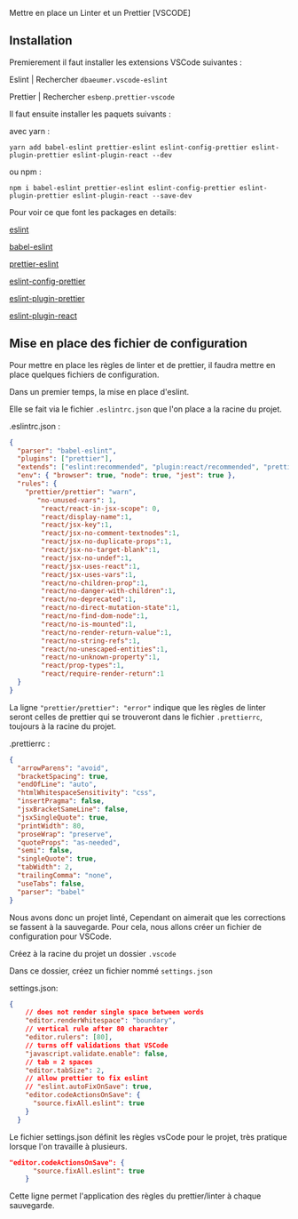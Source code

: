 Mettre en place un Linter et un Prettier [VSCODE]	

## Installation


Premierement il faut installer les extensions VSCode suivantes : 

Eslint | Rechercher ```dbaeumer.vscode-eslint```

Prettier | Rechercher ```esbenp.prettier-vscode```

Il faut ensuite installer les paquets suivants :

avec yarn :

```yarn add babel-eslint prettier-eslint eslint-config-prettier eslint-plugin-prettier eslint-plugin-react --dev```

ou npm : 

``` npm i babel-eslint prettier-eslint eslint-config-prettier eslint-plugin-prettier eslint-plugin-react --save-dev ```

Pour voir ce que font les packages en details:

[eslint](https://github.com/eslint/eslint)

[babel-eslint](https://github.com/babel/babel-eslint)

[prettier-eslint](https://github.com/prettier/prettier-eslint)

[eslint-config-prettier](https://github.com/prettier/eslint-config-prettier)

[eslint-plugin-prettier](https://github.com/prettier/eslint-plugin-prettier)

[eslint-plugin-react](https://github.com/yannickcr/eslint-plugin-react)

## Mise en place des fichier de configuration


Pour mettre en place les règles de linter et de prettier, il faudra mettre en place quelques fichiers de configuration.

Dans un premier temps, la mise en place d'eslint.

Elle se fait via le fichier ```.eslintrc.json``` que l'on place a la racine du projet.

.eslintrc.json : 

```json
{
  "parser": "babel-eslint",
  "plugins": ["prettier"],
  "extends": ["eslint:recommended", "plugin:react/recommended", "prettier"],
  "env": { "browser": true, "node": true, "jest": true },
  "rules": {
    "prettier/prettier": "warn",
       "no-unused-vars": 1,
        "react/react-in-jsx-scope": 0,
        "react/display-name":1,
        "react/jsx-key":1,
        "react/jsx-no-comment-textnodes":1,
        "react/jsx-no-duplicate-props":1,
        "react/jsx-no-target-blank":1,
        "react/jsx-no-undef":1,
        "react/jsx-uses-react":1,
        "react/jsx-uses-vars":1,
        "react/no-children-prop":1,
        "react/no-danger-with-children":1,
        "react/no-deprecated":1,
        "react/no-direct-mutation-state":1,
        "react/no-find-dom-node":1,
        "react/no-is-mounted":1,
        "react/no-render-return-value":1,
        "react/no-string-refs":1,
        "react/no-unescaped-entities":1,
        "react/no-unknown-property":1,
        "react/prop-types":1,
        "react/require-render-return":1
  }
}
```

La ligne ```"prettier/prettier": "error"``` indique que les règles de linter seront celles de prettier qui se trouveront dans le fichier ```.prettierrc```, toujours à la racine du projet.

.prettierrc :

```json
{
  "arrowParens": "avoid",
  "bracketSpacing": true,
  "endOfLine": "auto",
  "htmlWhitespaceSensitivity": "css",
  "insertPragma": false,
  "jsxBracketSameLine": false,
  "jsxSingleQuote": true,
  "printWidth": 80,
  "proseWrap": "preserve",
  "quoteProps": "as-needed",
  "semi": false,
  "singleQuote": true,
  "tabWidth": 2,
  "trailingComma": "none",
  "useTabs": false,
  "parser": "babel"
}
```

Nous avons donc un projet linté,
Cependant on aimerait que les corrections se fassent à la sauvegarde.
Pour cela, nous allons créer un fichier de configuration pour VSCode.

Créez à la racine du projet un dossier ```.vscode```

Dans ce dossier, créez un fichier nommé ```settings.json```

settings.json:
```json
{
    // does not render single space between words
    "editor.renderWhitespace": "boundary",
    // vertical rule after 80 charachter
    "editor.rulers": [80],
    // turns off validations that VSCode
    "javascript.validate.enable": false,
    // tab = 2 spaces
    "editor.tabSize": 2,
    // allow prettier to fix eslint 
    // "eslint.autoFixOnSave": true,
    "editor.codeActionsOnSave": {
      "source.fixAll.eslint": true
    }
  }
```

Le fichier settings.json définit les règles vsCode pour le projet, très pratique lorsque l'on travaille à plusieurs.

```json   
"editor.codeActionsOnSave": {
      "source.fixAll.eslint": true
    }
```
Cette ligne permet l'application des règles du prettier/linter à chaque sauvegarde.
